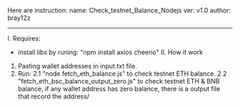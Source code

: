 Here are instruction:
name: Check_testnet_Balance_Nodejs
ver: v1.0
author: bray12z

---

I. Requires:

- install libs by runing: "npm install axios cheerio"
  II. How it work

1. Pasting wallet addresses in input.txt file.
2. Run:
   2.1 "node fetch_eth_balance.js" to check testnet ETH balance.
   2.2 "fetch_eth_bsc_balance_output_zero.js" to check testnet ETH & BNB balance,
   if any wallet address has zero balance, there is a output file that record the address/

